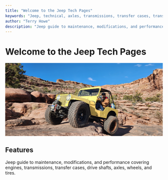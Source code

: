```yaml
---
title: "Welcome to the Jeep Tech Pages"
keywords: "Jeep, technical, axles, transmissions, transfer cases, transfer cases, engines, suspension, winches"
author: "Terry Howe"
description: "Jeep guide to maintenance, modifications, and performance covering engines, transmissions, transfer cases, drive shafts, axles, wheels, and tires."
---
```

# Welcome to the Jeep Tech Pages

![Moab](./img/20230405_090701.jpg)

## Features

Jeep guide to maintenance, modifications, and performance covering engines, transmissions, transfer cases, drive shafts, axles, wheels, and tires.